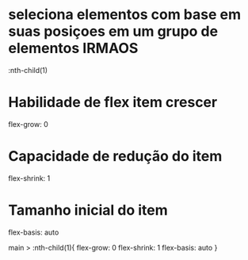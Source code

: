 
# seleciona elementos com base em suas posiçoes em um grupo de elementos IRMAOS
:nth-child(1)


# Habilidade de flex item crescer
flex-grow: 0

# Capacidade de redução do item
flex-shrink: 1

# Tamanho inicial do item
flex-basis: auto


main > :nth-child(1){
    flex-grow: 0
    flex-shrink: 1
    flex-basis: auto
}
